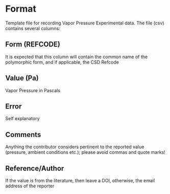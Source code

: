 # Format

Template file for recording Vapor Pressure Experimental data. The file (csv) contains several columns:

## Form (REFCODE)

It is expected that this column will contain the common name of the polymorphic form, and if applicable, the CSD Refcode

## Value (Pa)

Vapor Pressure in Pascals

## Error

Self explanatory

## Comments

Anything the contributor considers pertinent to the reported value (pressure, ambient conditions etc.); please avoid commas and quote marks!

## Reference/Author

If the value is from the literature, then leave a DOI, otherwise, the email address of the reporter
